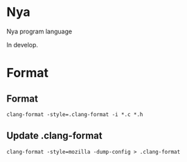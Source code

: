 # Nya
Nya program language

In develop.

# Format
## Format
```
clang-format -style=.clang-format -i *.c *.h
```
## Update .clang-format
```
clang-format -style=mozilla -dump-config > .clang-format
```
